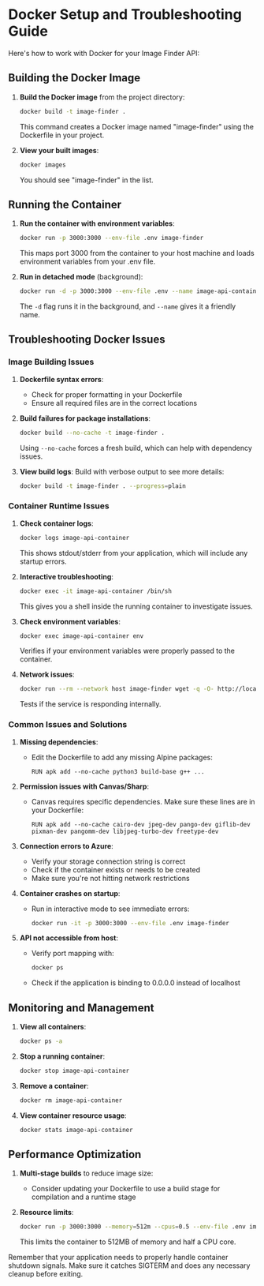 # Docker Setup and Troubleshooting Guide

Here's how to work with Docker for your Image Finder API:

## Building the Docker Image

1. **Build the Docker image** from the project directory:
   ```bash
   docker build -t image-finder .
   ```
   This command creates a Docker image named "image-finder" using the Dockerfile in your project.

2. **View your built images**:
   ```bash
   docker images
   ```
   You should see "image-finder" in the list.

## Running the Container

1. **Run the container with environment variables**:
   ```bash
   docker run -p 3000:3000 --env-file .env image-finder
   ```
   This maps port 3000 from the container to your host machine and loads environment variables from your .env file.

2. **Run in detached mode** (background):
   ```bash
   docker run -d -p 3000:3000 --env-file .env --name image-api-container image-finder
   ```
   The `-d` flag runs it in the background, and `--name` gives it a friendly name.

## Troubleshooting Docker Issues

### Image Building Issues

1. **Dockerfile syntax errors**:
   - Check for proper formatting in your Dockerfile
   - Ensure all required files are in the correct locations

2. **Build failures for package installations**:
   ```bash
   docker build --no-cache -t image-finder .
   ```
   Using `--no-cache` forces a fresh build, which can help with dependency issues.

3. **View build logs**:
   Build with verbose output to see more details:
   ```bash
   docker build -t image-finder . --progress=plain
   ```

### Container Runtime Issues

1. **Check container logs**:
   ```bash
   docker logs image-api-container
   ```
   This shows stdout/stderr from your application, which will include any startup errors.

2. **Interactive troubleshooting**:
   ```bash
   docker exec -it image-api-container /bin/sh
   ```
   This gives you a shell inside the running container to investigate issues.

3. **Check environment variables**:
   ```bash
   docker exec image-api-container env
   ```
   Verifies if your environment variables were properly passed to the container.

4. **Network issues**:
   ```bash
   docker run --rm --network host image-finder wget -q -O- http://localhost:3000/health
   ```
   Tests if the service is responding internally.

### Common Issues and Solutions

1. **Missing dependencies**:
   - Edit the Dockerfile to add any missing Alpine packages:
     ```
     RUN apk add --no-cache python3 build-base g++ ...
     ```

2. **Permission issues with Canvas/Sharp**:
   - Canvas requires specific dependencies. Make sure these lines are in your Dockerfile:
     ```
     RUN apk add --no-cache cairo-dev jpeg-dev pango-dev giflib-dev pixman-dev pangomm-dev libjpeg-turbo-dev freetype-dev
     ```

3. **Connection errors to Azure**:
   - Verify your storage connection string is correct
   - Check if the container exists or needs to be created
   - Make sure you're not hitting network restrictions

4. **Container crashes on startup**:
   - Run in interactive mode to see immediate errors:
     ```bash
     docker run -it -p 3000:3000 --env-file .env image-finder
     ```

5. **API not accessible from host**:
   - Verify port mapping with:
     ```bash
     docker ps
     ```
   - Check if the application is binding to 0.0.0.0 instead of localhost

## Monitoring and Management

1. **View all containers**:
   ```bash
   docker ps -a
   ```

2. **Stop a running container**:
   ```bash
   docker stop image-api-container
   ```

3. **Remove a container**:
   ```bash
   docker rm image-api-container
   ```

4. **View container resource usage**:
   ```bash
   docker stats image-api-container
   ```

## Performance Optimization

1. **Multi-stage builds** to reduce image size:
   - Consider updating your Dockerfile to use a build stage for compilation and a runtime stage

2. **Resource limits**:
   ```bash
   docker run -p 3000:3000 --memory=512m --cpus=0.5 --env-file .env image-finder
   ```
   This limits the container to 512MB of memory and half a CPU core.

Remember that your application needs to properly handle container shutdown signals. Make sure it catches SIGTERM and does any necessary cleanup before exiting.